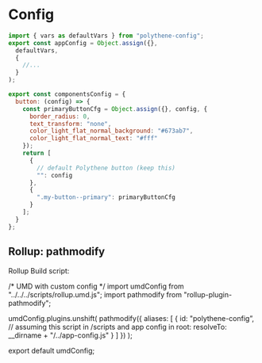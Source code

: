 # Config


```javascript
import { vars as defaultVars } from "polythene-config";
export const appConfig = Object.assign({}, 
  defaultVars,
  {
    //...
  }
);

export const componentsConfig = {
  button: (config) => {
    const primaryButtonCfg = Object.assign({}, config, {
      border_radius: 0,
      text_transform: "none",
      color_light_flat_normal_background: "#673ab7",
      color_light_flat_normal_text: "#fff"
    });
    return [
      {
        // default Polythene button (keep this)
        "": config
      }, 
      {
        ".my-button--primary": primaryButtonCfg
      }
    ];
  }
};
```

## Rollup: pathmodify

Rollup Build script:

/*
UMD with custom config
*/
import umdConfig from "../../../scripts/rollup.umd.js";
import pathmodify from "rollup-plugin-pathmodify";

umdConfig.plugins.unshift(
  pathmodify({
    aliases: [
      {
        id: "polythene-config”,
        // assuming this script in /scripts and app config in root:
        resolveTo: __dirname + "/../app-config.js"
      }
    ]
  })
);

export default umdConfig;

